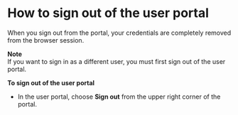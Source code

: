 # How to sign out of the user portal<a name="howtosignout"></a>

When you sign out from the portal, your credentials are completely removed from the browser session\. 

**Note**  
If you want to sign in as a different user, you must first sign out of the user portal\.

**To sign out of the user portal**
+ In the user portal, choose **Sign out** from the upper right corner of the portal\.